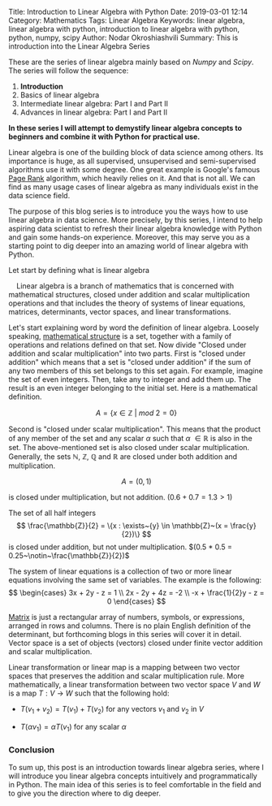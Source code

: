 Title: Introduction to Linear Algebra with Python
Date: 2019-03-01 12:14
Category: Mathematics
Tags: Linear Algebra
Keywords: linear algebra, linear algebra with python, introduction to linear algebra with python, python, numpy, scipy
Author: Nodar Okroshiashvili
Summary: This is introduction into the Linear Algebra Series



These are the series of linear algebra mainly based on *Numpy* and *Scipy*. 
The series will follow the sequence:


1. **Introduction**
2. Basics of linear algebra
3. Intermediate linear algebra: Part I and Part II
4. Advances in linear algebra: Part I and Part II


**In these series I will attempt to demystify linear algebra concepts to beginners 
and combine it with Python for practical use.**


Linear algebra is one of the building block of data science among others. Its importance is huge, 
as all supervised, unsupervised and semi-supervised algorithms use it with some degree. 
One great example is Google's famous [Page Rank](https://en.wikipedia.org/wiki/PageRank) algorithm, 
which heavily relies on it. And that is not all. We can find as many usage cases of linear 
algebra as many individuals exist in the data science field.

The purpose of this blog series is to introduce you the ways how to use linear algebra 
in data science. More precisely, by this series, I intend to help aspiring data scientist to 
refresh their linear algebra knowledge with Python and gain some hands-on experience. 
Moreover, this may serve you as a starting point to dig deeper into an amazing world of linear 
algebra with Python.


Let start by defining what is linear algebra

> <div class="alert alert-block alert-info">
&nbsp;&nbsp;&nbsp;&nbsp;Linear algebra is a branch of mathematics that is concerned 
with mathematical structures, closed under addition and scalar multiplication operations 
and that includes the theory of systems of linear equations, matrices, determinants, 
vector spaces, and linear transformations.
</div>


Let's start explaining word by word the definition of linear algebra. 
Loosely speaking, [mathematical structure](https://en.wikipedia.org/wiki/Mathematical_structure) 
is a set, together with a family of operations and relations defined on that set. 
Now divide "Closed under addition and scalar multiplication" into two parts. 
First is "closed under addition" which means that a set is "closed under addition" if the sum 
of any two members of this set belongs to this set again. For example, imagine the set of 
even integers. Then, take any to integer and add them up. The result is an even integer 
belonging to the initial set. Here is a mathematical definition.

$$
A=\{x \in \mathbb{Z}~\vert~mod~2 =0\}
$$

Second is "closed under scalar multiplication". This means that the product of any member of 
the set and any scalar $\alpha$ such that $\alpha~\in \mathbb{R}$ is also in the set. 
The above-mentioned set is also closed under scalar multiplication. 
Generally, the sets $\mathbb{N}, ~ \mathbb{Z}, ~ \mathbb{Q}$ and $\mathbb{R}$ are closed 
under both addition and multiplication.

$$
A = (0,1)
$$

is closed under multiplication, but not addition. $(0.6 + 0.7 = 1.3 > 1)$

The set of all half integers 
$$
\frac{\mathbb{Z}}{2} = 
\{x : \exists~{y} \in \mathbb{Z}~(x = \frac{y}{2})\}
$$
is closed under addition, but not under multiplication. $(0.5 * 0.5 = 0.25~\notin~\frac{\mathbb{Z}}{2})$


The system of linear equations is a collection of two or more linear equations involving 
the same set of variables. The example is the following:
$$
\begin{cases}
3x + 2y - z = 1 \\
2x - 2y + 4z = -2 \\
-x + \frac{1}{2}y - z = 0
\end{cases}
$$


[Matrix](https://en.wikipedia.org/wiki/Matrix_(mathematics)) is just a rectangular array of numbers, 
symbols, or expressions, arranged in rows and columns. There is no plain English definition of 
the determinant, but forthcoming blogs in this series will cover it in detail. 
Vector space is a set of objects (vectors) closed under finite vector addition and scalar multiplication.


Linear transformation or linear map is a mapping between two vector spaces that preserves 
the addition and scalar multiplication rule. More mathematically, a linear transformation between 
two vector space $V$ and $W$ is a map $T : V~\rightarrow~W$ such that the following hold:


* $T(v_1 + v_2) = T(v_1) + T(v_2)$  for any vectors $v_1$ and $v_2$ in $V$


* $T(\alpha v_1) = \alpha T(v_1)$  for any scalar $\alpha$



### Conclusion
To sum up,  this post is an introduction towards linear algebra series, where I will introduce you 
linear algebra concepts intuitively and programmatically in Python. 
The main idea of this series is to feel comfortable in the field and to give you the direction where to dig deeper.


